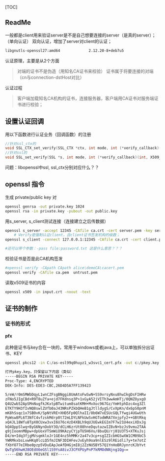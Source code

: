 [TOC]

## ReadMe
一般都是client用来验证server是不是自己想要连接的server（是真的server）；（单向认证）
双向认证，增加了server对client的认证；
```bash
libgnutls-openssl27:amd64             2.12.20-8+deb7u5                   amd64        GNU TLS library - OpenSSL wrapper
```

认证原理，主要是从2个方面
> 对端的证书不是伪造（用知名CA证书来校验）
> 证书属于将要连接的对端（cn与connection-dstHost对比）

认证过程
> 客户端加载知名CA机构的证书，连接服务器，客户端用CA证书对服务端证书进行校验；


## 设置认证回调
用以下函数进行认证业务（回调函数）的注册
```cpp
//针对ssl_ctx的
void SSL_CTX_set_verify(SSL_CTX *ctx, int mode, int (*verify_callback)(int, X509_STORE_CTX *)); 
//针对ssl的
void SSL_set_verify(SSL *s, int mode, int (*verify_callback)(int, X509_STORE_CTX *)); 
```

问题：libopenssl中ssl, ssl_ctx分别对应什么？？


## openssl 指令
生成 private/public key 对
```bash
openssl genrsa -out private.key 1024
openssl rsa -in private.key -pubout -out public.key
```

用s_server, s_client测试连接（连接建立之后传数据）
```bash
openssl s_server -accept 12345 -CAfile ca.crt -cert server.pem -key server.key -Verify 5 
	# Verify是强制认证client，且client证书签发机构的级数；
openssl s_client -connect 127.0.0.1:12345 -CAfile ca.crt -cert client.pem -key client.key

#还可以带个参数：-pass file:password.txt 这是什么意思？？？
```

校验证书是否是此CA机构签发
```bash
#openssl verify -CApath CApath alice\demoCA\cacert.pem
openssl verify -CAfile ca.pem  untrust.pem
```

读取x509证书的内容
```bash
openssl x509 -in input.crt -noout -text
```

## 证书的制作

### 证书的形式
#### pfx
此种是证书与key合在一块的，常用于windows或者java上，可以单独拆分出证书、KEY
```bash
openssl pkcs12 -in C:/as-esl99q0huyz1_w3svc1_cert.pfx -out c:/pkey.key

打开pkey.key，只保留以下内容（类似）
-----BEGIN RSA PRIVATE KEY-----
Proc-Type: 4,ENCRYPTED
DEK-Info: DES-EDE3-CBC,26D4D5A7FF139423
 
5/eW/r0mSMWbDqyL1wnCZFsgBNggi8UmAtoFwSwN+SS9vrsyNxu8hwIkgDsFIHRw
zFNo5JIgCBd+R9T8uZfa+ejd7FKdnsq3P+1xGyA52jVITh3wwAmHTj/0QNZOyxgO
Q4U2wb52ApSMnNugfkJKxtpBTwitum8satKMH+MvXoc967Gz/YmHtphDzc4xg3Zl
ETKTY9H3fIvNQ8swlZUfb0aJ43NRsPZkbQHeB1gJtlldygS/CvXpKn/dx6pS0pnM
mK8hSsqc1x7SB0vK/SpNtVRE+XHD5Fp0QlhaII/8b6W7xESUcGQLTfwgi4UGwUth
PpWsw8PL6T3NfC4vfzskMdrp0t72mLDYLNFkUwSvHGTodWRA7Xnjpfy2++GBtRkq
xQ4JL18Wfu8TpX0CUxw3vxI6U76c4zD4XBLh9qUJUEwkEGIm7F7w21U4exiXDxJg
kQ4QppSlwq+ByG6NynOobY3O/dCLH6zrUt08hneDqutazwIZ8vN+bzJs9vmu2TAA
g9jIoomnMBpw+dpUoxVTSmWiO9KAzyCYjpTU5H6Vu/8buQU/rj01U3T5+XTKuJsj
D4/m+Idq3fjgMVsqmkloJr1GE4nz5hMMKr2a47v3cp+sgIZIcbHGSwXW1CM09bC5
YWRMkxbsLvwHKq0lcLQ5fmJINF3DIHFevJvEyh9oa9nlESz9lREidli7y+te7otZ
fXbYO77eIRbe0pzp5VDuEApJeAfDHGjmI8j2ZzNU5BY57Q1YnHoBRJynrcKJbYvt
QwTg56hwHJ8OEdX6eGSl1S9YsA8ivJ3CPXPUyPnP7kRMOdNNjng1Qg==
-----END RSA PRIVATE KEY-----
```
